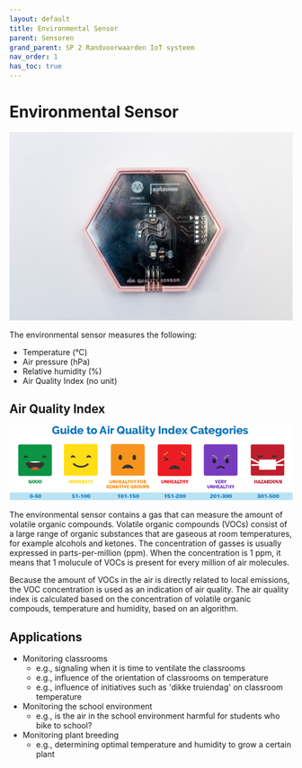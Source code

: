 ```yaml
---
layout: default
title: Environmental Sensor
parent: Sensoren
grand_parent: SP 2 Randvoorwaarden IoT systeem
nav_order: 1
has_toc: true
---
```


# Environmental Sensor

![](./../../assets/images/environmental-sensor.jpg)

The environmental sensor measures the following:
- Temperature (&deg;C)
- Air pressure (hPa)
- Relative humidity (%)
- Air Quality Index (no unit)

## Air Quality Index
![](./../../assets/images/air-quality-index.png)

The environmental sensor contains a gas that can measure the amount of volatile organic compounds. Volatile organic compounds (VOCs) consist of a large range of organic substances that are gaseous at room temperatures, for example alcohols and ketones.
The concentration of gasses is usually expressed in parts-per-million (ppm). When the concentration is 1 ppm, it means that 1 molucule of VOCs is present for every million of air molecules.

Because the amount of VOCs in the air is directly related to local emissions, the VOC concentration is used as an indication of air quality. 
The air quality index is calculated based on the concentration of volatile organic compouds, temperature and humidity, based on an algorithm.

## Applications
- Monitoring classrooms
	* e.g., signaling when it is time to ventilate the classrooms
	* e.g., influence of the orientation of classrooms on temperature
	* e.g., influence of initiatives such as 'dikke truiendag' on classroom temperature
- Monitoring the school environment
	* e.g., is the air in the school environment harmful for students who bike to school?
- Monitoring plant breeding
	* e.g., determining optimal temperature and humidity to grow a certain plant
